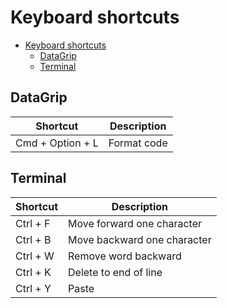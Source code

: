 # Keyboard shortcuts

- [Keyboard shortcuts](#keyboard-shortcuts)
  - [DataGrip](#datagrip)
  - [Terminal](#terminal)

## DataGrip

| Shortcut         | Description |
| ---------------- | ----------- |
| Cmd + Option + L | Format code |

## Terminal

| Shortcut | Description                 |
| -------- | --------------------------- |
| Ctrl + F | Move forward one character  |
| Ctrl + B | Move backward one character |
| Ctrl + W | Remove word backward        |
| Ctrl + K | Delete to end of line       |
| Ctrl + Y | Paste                       |
